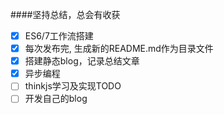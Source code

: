####坚持总结，总会有收获

- [x] ES6/7工作流搭建
- [x] 每次发布完, 生成新的README.md作为目录文件
- [x] 搭建静态blog，记录总结文章
- [x] 异步编程
- [ ] thinkjs学习及实现TODO
- [ ] 开发自己的blog
